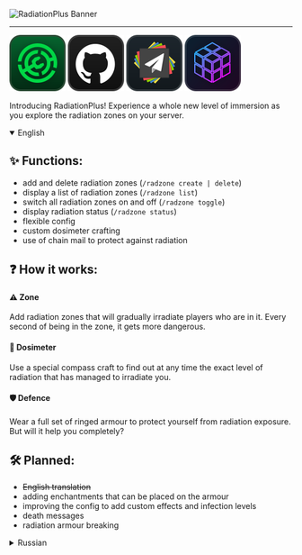 ![RadiationPlus Banner](https://i.imgur.com/K9EEcX4.png)

---

[![Modrinth](https://raw.githubusercontent.com/zenqst/RadiationPlus/dcf9afcee81945b508d02ea788a7f948865e0d10/icons/Modrinth.svg)](https://modrinth.com/plugin/radiationplus)
[![Github](https://raw.githubusercontent.com/zenqst/RadiationPlus/dcf9afcee81945b508d02ea788a7f948865e0d10/icons/Github.svg)](https://github.com/zenqst/RadiationPluss)
![Paper](https://raw.githubusercontent.com/zenqst/RadiationPlus/dcf9afcee81945b508d02ea788a7f948865e0d10/icons/Paper.svg)
![Purpur](https://raw.githubusercontent.com/zenqst/RadiationPlus/dcf9afcee81945b508d02ea788a7f948865e0d10/icons/Purpur.svg)

Introducing RadiationPlus! Experience a whole new level of immersion as you explore the radiation zones on your server.

<details open> <summary>English</summary>
  
## ✨ Functions:
- add and delete radiation zones (`/radzone create | delete`)
- display a list of radiation zones (`/radzone list`)
- switch all radiation zones on and off (`/radzone toggle`)
- display radiation status (`/radzone status`)
- flexible config
- custom dosimeter crafting
- use of chain mail to protect against radiation

## ❓ How it works:
#### ⚠️ Zone
Add radiation zones that will gradually irradiate players who are in it. Every second of being in the zone, it gets more dangerous.

#### 📡 Dosimeter
Use a special compass craft to find out at any time the exact level of radiation that has managed to irradiate you.

#### 🛡️ Defence
Wear a full set of ringed armour to protect yourself from radiation exposure. But will it help you completely?

## 🛠️ Planned:
- ~~English translation~~
- adding enchantments that can be placed on the armour
- improving the config to add custom effects and infection levels
- death messages
- radiation armour breaking
</details>

<details> <summary>Russian</summary>
  
Представляем RadiationPlus! Испытайте совершенно новый уровень погружения, исследуя зоны радиации на сервере.


## ✨ Функции:
- добавление и удаление зон радиации (`/radzone create | delete`)
- вывод списка зон радиации (`/radzone list`)
- включение и выключение всех зон радиации (`/radzone toggle`)
- выведение статуса радиации (`/radzone status`)
- гибко-настраиваемый конфиг
- собственный крафт дозиметра
- использование кольчуги для защиты от радиации

## ❓ Как это работает:
#### ⚠️ Зона
Добавляйте зоны радиации, которые будут постепенно облучать игроков, которые в ней находятся. С каждой секундой нахождения в зоне, становится опаснее.

#### 📡 Дозиметр
Используйте специальный крафт компаса, чтобы в любой момент узнать точный уровень радиации, который вас успел облучить.

#### 🛡️ Защита
Наденьте полный сет кольчужной брони, чтобы защититься от облучения радиации. Но поможет ли она полностью?

## 🛠️ Планируется:
- ~~перевод на английский язык~~
- добавление зачарований, которые накладываются на броню
- улучшение конфига для добавления собственных эффектов и уровней заражения
- сообственные сообщения о смерти
- ломание брони от радиации
</details>